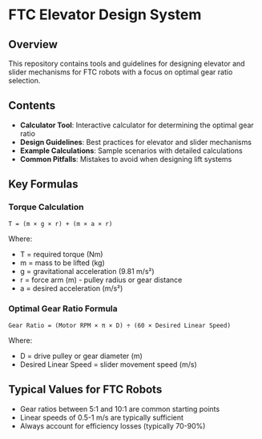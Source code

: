 # FTC Elevator Design System

## Overview
This repository contains tools and guidelines for designing elevator and slider mechanisms for FTC robots with a focus on optimal gear ratio selection.

## Contents
- **Calculator Tool**: Interactive calculator for determining the optimal gear ratio
- **Design Guidelines**: Best practices for elevator and slider mechanisms
- **Example Calculations**: Sample scenarios with detailed calculations
- **Common Pitfalls**: Mistakes to avoid when designing lift systems

## Key Formulas

### Torque Calculation
```
T = (m × g × r) + (m × a × r)
```
Where:
- T = required torque (Nm)
- m = mass to be lifted (kg)
- g = gravitational acceleration (9.81 m/s²)
- r = force arm (m) - pulley radius or gear distance
- a = desired acceleration (m/s²)

### Optimal Gear Ratio Formula
```
Gear Ratio = (Motor RPM × π × D) ÷ (60 × Desired Linear Speed)
```
Where:
- D = drive pulley or gear diameter (m)
- Desired Linear Speed = slider movement speed (m/s)

## Typical Values for FTC Robots
- Gear ratios between 5:1 and 10:1 are common starting points
- Linear speeds of 0.5-1 m/s are typically sufficient
- Always account for efficiency losses (typically 70-90%)